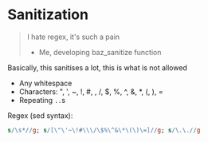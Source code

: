 # Sanitization

> I hate regex, it's such a pain
>
> - Me, developing baz_sanitize function

Basically, this sanitises a lot,
this is what is not allowed

- Any whitespace
- Characters: ", ', ~, !, #, \, /, $, %, ^, &, \*, (, ), =
- Repeating `..`s

Regex (sed syntax):

```sed
s/\s*//g; s/[\"\'~\!#\\\/\$%\^&\*\(\)\=]//g; s/\.\.//g
```
